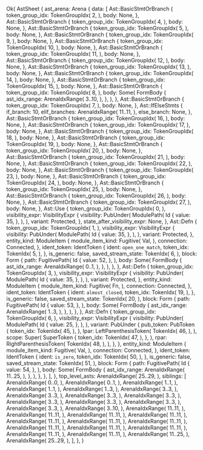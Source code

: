 Ok(
    AstSheet {
        ast_arena: Arena {
            data: [
                Ast::BasicStmtOrBranch {
                    token_group_idx: TokenGroupIdx(
                        2,
                    ),
                    body: None,
                },
                Ast::BasicStmtOrBranch {
                    token_group_idx: TokenGroupIdx(
                        4,
                    ),
                    body: None,
                },
                Ast::BasicStmtOrBranch {
                    token_group_idx: TokenGroupIdx(
                        5,
                    ),
                    body: None,
                },
                Ast::BasicStmtOrBranch {
                    token_group_idx: TokenGroupIdx(
                        9,
                    ),
                    body: None,
                },
                Ast::BasicStmtOrBranch {
                    token_group_idx: TokenGroupIdx(
                        10,
                    ),
                    body: None,
                },
                Ast::BasicStmtOrBranch {
                    token_group_idx: TokenGroupIdx(
                        11,
                    ),
                    body: None,
                },
                Ast::BasicStmtOrBranch {
                    token_group_idx: TokenGroupIdx(
                        12,
                    ),
                    body: None,
                },
                Ast::BasicStmtOrBranch {
                    token_group_idx: TokenGroupIdx(
                        13,
                    ),
                    body: None,
                },
                Ast::BasicStmtOrBranch {
                    token_group_idx: TokenGroupIdx(
                        14,
                    ),
                    body: None,
                },
                Ast::BasicStmtOrBranch {
                    token_group_idx: TokenGroupIdx(
                        15,
                    ),
                    body: None,
                },
                Ast::BasicStmtOrBranch {
                    token_group_idx: TokenGroupIdx(
                        8,
                    ),
                    body: Some(
                        FormBody {
                            ast_idx_range: ArenaIdxRange(
                                3..10,
                            ),
                        },
                    ),
                },
                Ast::BasicStmtOrBranch {
                    token_group_idx: TokenGroupIdx(
                        7,
                    ),
                    body: None,
                },
                Ast::IfElseStmts {
                    if_branch: 10,
                    elif_branches: ArenaIdxRange(
                        11..11,
                    ),
                    else_branch: None,
                },
                Ast::BasicStmtOrBranch {
                    token_group_idx: TokenGroupIdx(
                        16,
                    ),
                    body: None,
                },
                Ast::BasicStmtOrBranch {
                    token_group_idx: TokenGroupIdx(
                        17,
                    ),
                    body: None,
                },
                Ast::BasicStmtOrBranch {
                    token_group_idx: TokenGroupIdx(
                        18,
                    ),
                    body: None,
                },
                Ast::BasicStmtOrBranch {
                    token_group_idx: TokenGroupIdx(
                        19,
                    ),
                    body: None,
                },
                Ast::BasicStmtOrBranch {
                    token_group_idx: TokenGroupIdx(
                        20,
                    ),
                    body: None,
                },
                Ast::BasicStmtOrBranch {
                    token_group_idx: TokenGroupIdx(
                        21,
                    ),
                    body: None,
                },
                Ast::BasicStmtOrBranch {
                    token_group_idx: TokenGroupIdx(
                        22,
                    ),
                    body: None,
                },
                Ast::BasicStmtOrBranch {
                    token_group_idx: TokenGroupIdx(
                        23,
                    ),
                    body: None,
                },
                Ast::BasicStmtOrBranch {
                    token_group_idx: TokenGroupIdx(
                        24,
                    ),
                    body: None,
                },
                Ast::BasicStmtOrBranch {
                    token_group_idx: TokenGroupIdx(
                        25,
                    ),
                    body: None,
                },
                Ast::BasicStmtOrBranch {
                    token_group_idx: TokenGroupIdx(
                        26,
                    ),
                    body: None,
                },
                Ast::BasicStmtOrBranch {
                    token_group_idx: TokenGroupIdx(
                        27,
                    ),
                    body: None,
                },
                Ast::Use {
                    token_group_idx: TokenGroupIdx(
                        0,
                    ),
                    visibility_expr: VisibilityExpr {
                        visibility: PubUnder(
                            ModulePath(
                                Id {
                                    value: 35,
                                },
                            ),
                        ),
                        variant: Protected,
                    },
                    state_after_visibility_expr: None,
                },
                Ast::Defn {
                    token_group_idx: TokenGroupIdx(
                        1,
                    ),
                    visibility_expr: VisibilityExpr {
                        visibility: PubUnder(
                            ModulePath(
                                Id {
                                    value: 35,
                                },
                            ),
                        ),
                        variant: Protected,
                    },
                    entity_kind: ModuleItem {
                        module_item_kind: Fugitive(
                            Val,
                        ),
                        connection: Connected,
                    },
                    ident_token: IdentToken {
                        ident: `open_one_match`,
                        token_idx: TokenIdx(
                            5,
                        ),
                    },
                    is_generic: false,
                    saved_stream_state: TokenIdx(
                        6,
                    ),
                    block: Form {
                        path: FugitivePath(
                            Id {
                                value: 52,
                            },
                        ),
                        body: Some(
                            FormBody {
                                ast_idx_range: ArenaIdxRange(
                                    0..1,
                                ),
                            },
                        ),
                    },
                },
                Ast::Defn {
                    token_group_idx: TokenGroupIdx(
                        3,
                    ),
                    visibility_expr: VisibilityExpr {
                        visibility: PubUnder(
                            ModulePath(
                                Id {
                                    value: 35,
                                },
                            ),
                        ),
                        variant: Protected,
                    },
                    entity_kind: ModuleItem {
                        module_item_kind: Fugitive(
                            Fn,
                        ),
                        connection: Connected,
                    },
                    ident_token: IdentToken {
                        ident: `almost_closed`,
                        token_idx: TokenIdx(
                            19,
                        ),
                    },
                    is_generic: false,
                    saved_stream_state: TokenIdx(
                        20,
                    ),
                    block: Form {
                        path: FugitivePath(
                            Id {
                                value: 53,
                            },
                        ),
                        body: Some(
                            FormBody {
                                ast_idx_range: ArenaIdxRange(
                                    1..3,
                                ),
                            },
                        ),
                    },
                },
                Ast::Defn {
                    token_group_idx: TokenGroupIdx(
                        6,
                    ),
                    visibility_expr: VisibilityExpr {
                        visibility: PubUnder(
                            ModulePath(
                                Id {
                                    value: 25,
                                },
                            ),
                        ),
                        variant: PubUnder {
                            pub_token: PubToken {
                                token_idx: TokenIdx(
                                    45,
                                ),
                            },
                            lpar: LeftParenthesisToken(
                                TokenIdx(
                                    46,
                                ),
                            ),
                            scope: Super(
                                SuperToken {
                                    token_idx: TokenIdx(
                                        47,
                                    ),
                                },
                            ),
                            rpar: RightParenthesisToken(
                                TokenIdx(
                                    48,
                                ),
                            ),
                        },
                    },
                    entity_kind: ModuleItem {
                        module_item_kind: Fugitive(
                            Val,
                        ),
                        connection: Connected,
                    },
                    ident_token: IdentToken {
                        ident: `is_zero`,
                        token_idx: TokenIdx(
                            50,
                        ),
                    },
                    is_generic: false,
                    saved_stream_state: TokenIdx(
                        51,
                    ),
                    block: Form {
                        path: FugitivePath(
                            Id {
                                value: 54,
                            },
                        ),
                        body: Some(
                            FormBody {
                                ast_idx_range: ArenaIdxRange(
                                    11..25,
                                ),
                            },
                        ),
                    },
                },
            ],
        },
        top_level_asts: ArenaIdxRange(
            25..29,
        ),
        siblings: [
            ArenaIdxRange(
                0..0,
            ),
            ArenaIdxRange(
                0..1,
            ),
            ArenaIdxRange(
                1..1,
            ),
            ArenaIdxRange(
                1..1,
            ),
            ArenaIdxRange(
                1..3,
            ),
            ArenaIdxRange(
                3..3,
            ),
            ArenaIdxRange(
                3..3,
            ),
            ArenaIdxRange(
                3..3,
            ),
            ArenaIdxRange(
                3..3,
            ),
            ArenaIdxRange(
                3..3,
            ),
            ArenaIdxRange(
                3..3,
            ),
            ArenaIdxRange(
                3..3,
            ),
            ArenaIdxRange(
                3..3,
            ),
            ArenaIdxRange(
                3..10,
            ),
            ArenaIdxRange(
                11..11,
            ),
            ArenaIdxRange(
                11..11,
            ),
            ArenaIdxRange(
                11..11,
            ),
            ArenaIdxRange(
                11..11,
            ),
            ArenaIdxRange(
                11..11,
            ),
            ArenaIdxRange(
                11..11,
            ),
            ArenaIdxRange(
                11..11,
            ),
            ArenaIdxRange(
                11..11,
            ),
            ArenaIdxRange(
                11..11,
            ),
            ArenaIdxRange(
                11..11,
            ),
            ArenaIdxRange(
                11..11,
            ),
            ArenaIdxRange(
                11..11,
            ),
            ArenaIdxRange(
                11..25,
            ),
            ArenaIdxRange(
                25..29,
            ),
        ],
    },
)